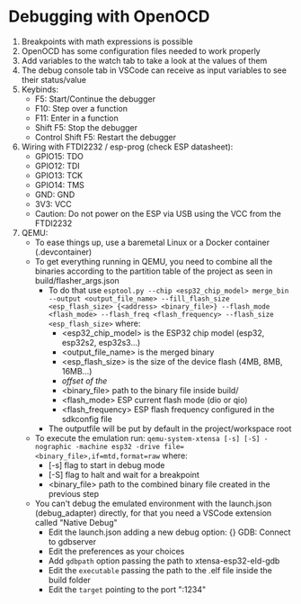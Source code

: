 # Debugging with OpenOCD

1. Breakpoints with math expressions is possible
2. OpenOCD has some configuration files needed to work properly
3. Add variables to the watch tab to take a look at the values of them
4. The debug console tab in VSCode can receive as input variables to see their status/value
5. Keybinds:
    - F5: Start/Continue the debugger
    - F10: Step over a function
    - F11: Enter in a function
    - Shift F5: Stop the debugger
    - Control Shift F5: Restart the debugger
6. Wiring with FTDI2232 / esp-prog (check ESP datasheet):
    - GPIO15: TDO
    - GPIO12: TDI
    - GPIO13: TCK
    - GPIO14: TMS
    - GND: GND
    - 3V3: VCC
    - Caution: Do not power on the ESP via USB using the VCC from the FTDI2232
7. QEMU:
    - To ease things up, use a baremetal Linux or a Docker container (.devcontainer)
    - To get everything running in QEMU, you need to combine all the binaries according to the partition table of the project as seen in build/flasher_args.json
        - To do that use `esptool.py --chip <esp32_chip_model> merge_bin --output <output_file_name> --fill_flash_size <esp_flash_size> {<address> <binary_file>} --flash_mode <flash_mode> --flash_freq <flash_frequency> --flash_size <esp_flash_size>` where:
            - <esp32_chip_model> is the ESP32 chip model (esp32, esp32s2, esp32s3...)
            - <output_file_name> is the merged binary
            - <esp_flash_size> is the size of the device flash (4MB, 8MB, 16MB...)
            - <address> offset of the <binary_file>
            - <binary_file> path to the binary file inside build/
            - <flash_mode> ESP current flash mode (dio or qio)
            - <flash_frequency> ESP flash frequency configured in the sdkconfig file
        - The outputfile will be put by default in the project/workspace root
    - To execute the emulation run: `qemu-system-xtensa [-s] [-S] -nographic -machine esp32 -drive file=<binary_file>,if=mtd,format=raw` where:
        - [-s] flag to start in debug mode
        - [-S] flag to halt and wait for a breakpoint
        - <binary_file> path to the combined binary file created in the previous step
    - You can't debug the emulated environment with the launch.json (debug_adapter) directly, for that you need a VSCode extension called "Native Debug"
        - Edit the launch.json adding a new debug option: {} GDB: Connect to gdbserver
        - Edit the preferences as your choices
        - Add `gdbpath` option passing the path to xtensa-esp32-eld-gdb
        - Edit the `executable` passing the path to the .elf file inside the build folder
        - Edit the `target` pointing to the port ":1234"
